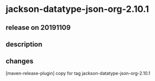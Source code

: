# jackson-datatype-json-org-2.10.1

## release on 20191109
## description
## changes
[maven-release-plugin] copy for tag jackson-datatype-json-org-2.10.1

